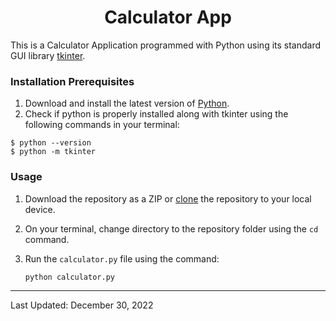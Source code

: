<div align="center">

# Calculator App

</div>

This is a Calculator Application programmed with Python using its standard GUI library [tkinter](https://docs.python.org/3/library/tkinter.html).

### Installation Prerequisites
1. Download and install the latest version of [Python](https://www.python.org/downloads/).
2. Check if python is properly installed along with tkinter using the following commands in your terminal:
```
$ python --version
$ python -m tkinter
```

### Usage
1. Download the repository as a ZIP or [clone](https://docs.github.com/en/repositories/creating-and-managing-repositories/cloning-a-repository) the repository to your local device.
2. On your terminal, change directory to the repository folder using the `cd` command.
3. Run the `calculator.py` file using the command:

    `python calculator.py`
---
Last Updated: December 30, 2022